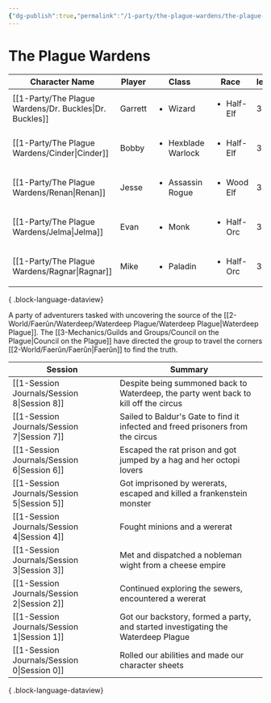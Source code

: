 ```yaml
---
{"dg-publish":true,"permalink":"/1-party/the-plague-wardens/the-plague-wardens/","tags":["gardenEntry"],"created":"2025-02-19T20:56:05.000-05:00","updated":"2025-02-25T14:11:15.004-05:00"}
---
```


# The Plague Wardens
| Character Name                                             | Player  | Class                              | Race                       | level |
| ---------------------------------------------------------- | ------- | ---------------------------------- | -------------------------- | ----- |
| [[1-Party/The Plague Wardens/Dr. Buckles\|Dr. Buckles]] | Garrett | <ul><li>Wizard</li></ul>           | <ul><li>Half-Elf</li></ul> | 3     |
| [[1-Party/The Plague Wardens/Cinder\|Cinder]]           | Bobby   | <ul><li>Hexblade Warlock</li></ul> | <ul><li>Half-Elf</li></ul> | 3     |
| [[1-Party/The Plague Wardens/Renan\|Renan]]             | Jesse   | <ul><li>Assassin Rogue</li></ul>   | <ul><li>Wood Elf</li></ul> | 3     |
| [[1-Party/The Plague Wardens/Jelma\|Jelma]]             | Evan    | <ul><li>Monk</li></ul>             | <ul><li>Half-Orc</li></ul> | 3     |
| [[1-Party/The Plague Wardens/Ragnar\|Ragnar]]           | Mike    | <ul><li>Paladin</li></ul>          | <ul><li>Half-Orc</li></ul> | 3     |

{ .block-language-dataview}

A party of adventurers tasked with uncovering the source of the [[2-World/Faerûn/Waterdeep/Waterdeep Plague/Waterdeep Plague\|Waterdeep Plague]]. The [[3-Mechanics/Guilds and Groups/Council on the Plague\|Council on the Plague]] have directed the group to travel the corners [[2-World/Faerûn/Faerûn\|Faerûn]] to find the truth.


| Session                                        | Summary                                                                              |
| ---------------------------------------------- | ------------------------------------------------------------------------------------ |
| [[1-Session Journals/Session 8\|Session 8]] | Despite being summoned back to Waterdeep, the party went back to kill off the circus |
| [[1-Session Journals/Session 7\|Session 7]] | Sailed to Baldur's Gate to find it infected and freed prisoners from the circus      |
| [[1-Session Journals/Session 6\|Session 6]] | Escaped the rat prison and got jumped by a hag and her octopi lovers                 |
| [[1-Session Journals/Session 5\|Session 5]] | Got imprisoned by wererats, escaped and killed a frankenstein monster                |
| [[1-Session Journals/Session 4\|Session 4]] | Fought minions and a wererat                                                         |
| [[1-Session Journals/Session 3\|Session 3]] | Met and dispatched a nobleman wight from a cheese empire                             |
| [[1-Session Journals/Session 2\|Session 2]] | Continued exploring the sewers, encountered a wererat                                |
| [[1-Session Journals/Session 1\|Session 1]] | Got our backstory, formed a party, and started investigating the Waterdeep Plague    |
| [[1-Session Journals/Session 0\|Session 0]] | Rolled our abilities and made our character sheets                                   |

{ .block-language-dataview}
